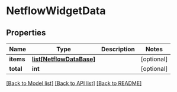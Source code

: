 # NetflowWidgetData

## Properties
Name | Type | Description | Notes
------------ | ------------- | ------------- | -------------
**items** | [**list[NetflowDataBase]**](NetflowDataBase.md) |  | [optional] 
**total** | **int** |  | [optional] 

[[Back to Model list]](../README.md#documentation-for-models) [[Back to API list]](../README.md#documentation-for-api-endpoints) [[Back to README]](../README.md)


